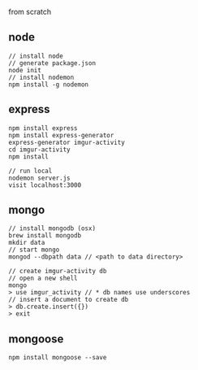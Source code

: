 
from scratch

## node

    // install node
    // generate package.json
    node init
    // install nodemon
    npm install -g nodemon

## express 

    npm install express
    npm install express-generator
    express-generator imgur-activity
    cd imgur-activity
    npm install

    // run local
    nodemon server.js
    visit localhost:3000

## mongo

    // install mongodb (osx)
    brew install mongodb
    mkdir data
    // start mongo
    mongod --dbpath data // <path to data directory>

    // create imgur-activity db
    // open a new shell
    mongo
    > use imgur_activity // * db names use underscores
    // insert a document to create db
    > db.create.insert({})
    > exit

## mongoose

    npm install mongoose --save
